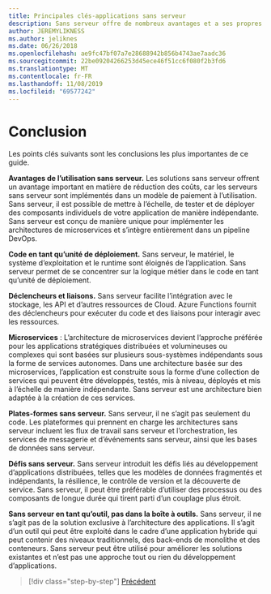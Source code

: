 ```yaml
---
title: Principales clés-applications sans serveur
description: Sans serveur offre de nombreux avantages et a ses propres défis. Résumé des principales préversions de ce guide.
author: JEREMYLIKNESS
ms.author: jeliknes
ms.date: 06/26/2018
ms.openlocfilehash: ae9fc47bf07a7e28688942b856b4743ae7aadc36
ms.sourcegitcommit: 22be09204266253d45ece46f51cc6f080f2b3fd6
ms.translationtype: MT
ms.contentlocale: fr-FR
ms.lasthandoff: 11/08/2019
ms.locfileid: "69577242"
---
```

# <a name="conclusion"></a>Conclusion

Les points clés suivants sont les conclusions les plus importantes de ce guide.

**Avantages de l’utilisation sans serveur.** Les solutions sans serveur offrent un avantage important en matière de réduction des coûts, car les serveurs sans serveur sont implémentés dans un modèle de paiement à l’utilisation. Sans serveur, il est possible de mettre à l’échelle, de tester et de déployer des composants individuels de votre application de manière indépendante. Sans serveur est conçu de manière unique pour implémenter les architectures de microservices et s’intègre entièrement dans un pipeline DevOps.

**Code en tant qu’unité de déploiement.** Sans serveur, le matériel, le système d’exploitation et le runtime sont éloignés de l’application. Sans serveur permet de se concentrer sur la logique métier dans le code en tant qu’unité de déploiement.

**Déclencheurs et liaisons.** Sans serveur facilite l’intégration avec le stockage, les API et d’autres ressources de Cloud. Azure Functions fournit des déclencheurs pour exécuter du code et des liaisons pour interagir avec les ressources.

**Microservices** : L’architecture de microservices devient l’approche préférée pour les applications stratégiques distribuées et volumineuses ou complexes qui sont basées sur plusieurs sous-systèmes indépendants sous la forme de services autonomes. Dans une architecture basée sur des microservices, l’application est construite sous la forme d’une collection de services qui peuvent être développés, testés, mis à niveau, déployés et mis à l’échelle de manière indépendante. Sans serveur est une architecture bien adaptée à la création de ces services.

**Plates-formes sans serveur.** Sans serveur, il ne s’agit pas seulement du code. Les plateformes qui prennent en charge les architectures sans serveur incluent les flux de travail sans serveur et l’orchestration, les services de messagerie et d’événements sans serveur, ainsi que les bases de données sans serveur.

**Défis sans serveur.** Sans serveur introduit les défis liés au développement d’applications distribuées, telles que les modèles de données fragmentés et indépendants, la résilience, le contrôle de version et la découverte de service. Sans serveur, il peut être préférable d’utiliser des processus ou des composants de longue durée qui tirent parti d’un couplage plus étroit.

**Sans serveur en tant qu’outil, pas dans la boîte à outils.** Sans serveur, il ne s’agit pas de la solution exclusive à l’architecture des applications. Il s’agit d’un outil qui peut être exploité dans le cadre d’une application hybride qui peut contenir des niveaux traditionnels, des back-ends de monolithe et des conteneurs. Sans serveur peut être utilisé pour améliorer les solutions existantes et n’est pas une approche tout ou rien du développement d’applications.

>[!div class="step-by-step"]
>[Précédent](serverless-business-scenarios.md)
